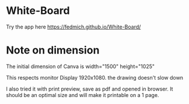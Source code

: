 # White-Board

Try the app here
https://fedmich.github.io/White-Board/

# Note on dimension
The initial dimension of Canva is width="1500" height="1025"

This respects monitor Display 1920x1080.
the drawing doesn't slow down

I also tried it with print preview, save as pdf and opened in browser.
It should be an optimal size and will make it printable on a 1 page.
